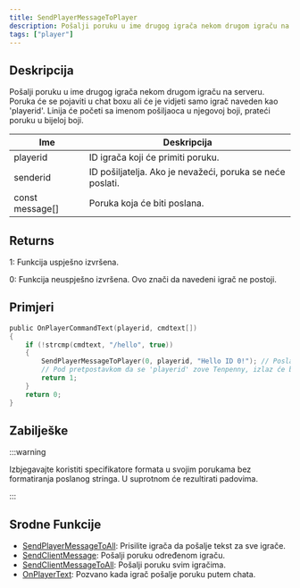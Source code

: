 ```yaml
---
title: SendPlayerMessageToPlayer
description: Pošalji poruku u ime drugog igrača nekom drugom igraču na serveru.
tags: ["player"]
---
```


## Deskripcija

Pošalji poruku u ime drugog igrača nekom drugom igraču na serveru. Poruka će se pojaviti u chat boxu ali će je vidjeti samo igrač naveden kao 'playerid'. Linija će početi sa imenom pošiljaoca u njegovoj boji, prateći poruku u bijeloj boji.

| Ime             | Deskripcija                                               |
| --------------- | --------------------------------------------------------- |
| playerid        | ID igrača koji će primiti poruku.                         |
| senderid        | ID pošiljatelja. Ako je nevažeći, poruka se neće poslati. |
| const message[] | Poruka koja će biti poslana.                              |

## Returns

1: Funkcija uspješno izvršena.

0: Funkcija neuspješno izvršena. Ovo znači da navedeni igrač ne postoji.

## Primjeri

```c
public OnPlayerCommandText(playerid, cmdtext[])
{
    if (!strcmp(cmdtext, "/hello", true))
    {
        SendPlayerMessageToPlayer(0, playerid, "Hello ID 0!"); // Poslati će poruku korisniku sa ID-em 0 u igri u ime igrača koji je napisao '/hello'.
        // Pod pretpostavkom da se 'playerid' zove Tenpenny, izlaz će biti 'Tenpenny: Hello ID 0!'
        return 1;
    }
    return 0;
}
```

## Zabilješke

:::warning

Izbjegavajte koristiti specifikatore formata u svojim porukama bez formatiranja poslanog stringa. U suprotnom će rezultirati padovima.

:::

## Srodne Funkcije

- [SendPlayerMessageToAll](SendPlayerMessageToAll): Prisilite igrača da pošalje tekst za sve igrače.
- [SendClientMessage](SendClientMessage): Pošalji poruku određenom igraču.
- [SendClientMessageToAll](SendClientMessageToAll): Pošalji poruku svim igračima.
- [OnPlayerText](../callbacks/OnPlayerText): Pozvano kada igrač pošalje poruku putem chata.
